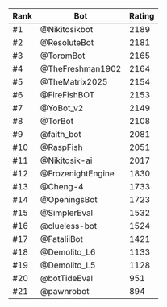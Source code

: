 Rank|Bot|Rating
---|---|---
#1|@Nikitosikbot|2189
#2|@ResoluteBot|2181
#3|@ToromBot|2165
#4|@TheFreshman1902|2164
#5|@TheMatrix2025|2154
#6|@FireFishBOT|2153
#7|@YoBot_v2|2149
#8|@TorBot|2108
#9|@faith_bot|2081
#10|@RaspFish|2051
#11|@Nikitosik-ai|2017
#12|@FrozenightEngine|1830
#13|@Cheng-4|1733
#14|@OpeningsBot|1723
#15|@SimplerEval|1532
#16|@clueless-bot|1524
#17|@FataliiBot|1421
#18|@Demolito_L6|1133
#19|@Demolito_L5|1128
#20|@botTideEval|951
#21|@pawnrobot|894
